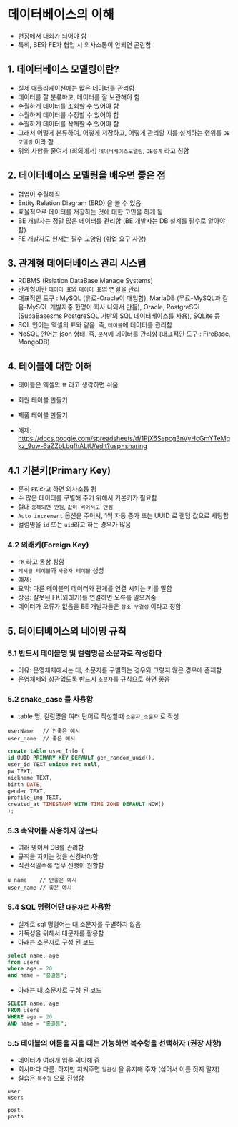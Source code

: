 # 데이터베이스의 이해

- 현장에서 대화가 되어야 함
- 특히, BE와 FE가 협업 시 의사소통이 안되면 곤란함

## 1. 데이터베이스 모델링이란?

- 실제 애플리케이션에는 많은 데이터를 관리함
- 데이터를 잘 분류하고, 데이터를 잘 보관해야 함
- 수월하게 데이터를 조회할 수 있어야 함
- 수월하게 데이터를 수정할 수 있어야 함
- 수월하게 데이터를 삭제할 수 있어야 함
- 그래서 어떻게 분류하여, 어떻게 저장하고, 어떻게 관리할 지를 설계하는 행위를 `DB 모델링` 이라 함
- 위의 사항을 줄여서 (회의에서) `데이터베이스모델링`, `DB설계` 라고 칭함

## 2. 데이터베이스 모델링을 배우면 좋은 점

- 협업이 수월해짐
- Entity Relation Diagram (ERD) 을 볼 수 있음
- 효율적으로 데이터를 저장하는 것에 대한 고민을 하게 됨
- BE 개발자는 정말 많은 데이터를 관리함 (BE 개발자는 DB 설계를 필수로 알아야함)
- FE 개발자도 현재는 필수 교양임 (취업 요구 사항)

## 3. 관계형 데이터베이스 관리 시스템

- RDBMS (Relation DataBase Manage Systems)
- 관계형이란 `데이터 표`와 `데이터 표`의 연결을 관리
- 대표적인 도구 : MySQL (유료-Oracle이 매입함), MariaDB (무료-MySQL과 같음-MySQL 개발자중 한명이 회사 나와서 만듬), Oracle, PostgreSQL (SupaBasesms PostgreSQL 기반의 SQL 데이터베이스를 사용), SQLite 등
- SQL 언어는 엑셀의 표와 같음. 즉, `테이블`에 데이터를 관리함
- NoSQL 언어는 json 형태. 즉, `문서`에 데이터를 관리함 (대표적인 도구 : FireBase, MongoDB)

## 4. 테이블에 대한 이해

- 테이블은 엑셀의 `표` 라고 생각하면 쉬움
- 회원 테이블 만들기
- 제품 테이블 만들기

- 예제: https://docs.google.com/spreadsheets/d/1PjX6Sepcg3nVyHcGmYTeMgkz_9uw-6aZZbLbqfhALtU/edit?usp=sharing

## 4.1 기본키(Primary Key)

- 흔히 `PK` 라고 하면 의사소통 됨
- 수 많은 데이터를 구별해 주기 위해서 기본키가 필요함
- 절대 `중복되면 안됨`, `값이 비어서도 안됨`
- `Auto increment` 옵션을 주어서, 1씩 자동 증가 또는 UUID 로 랜덤 값으로 세팅함
- 컬럼명을 `id` 또는 `uid`라고 하는 경우가 많음

### 4.2 외래키(Foreign Key)

- `FK` 라고 통상 칭함
- `게시글 테이블`과 `사용자 테이블` 생성
- 예제:
- 요약: 다른 테이블의 데이터와 관계를 연결 시키는 키를 말함
- 장점: 잘못된 FK(외래키)를 연결하면 오류를 일으켜줌
- 데이터가 오류가 없음을 BE 개발자들은 `참조 무결성` 이라고 칭함

## 5. 데이터베이스의 네이밍 규칙

### 5.1 반드시 테이블명 및 컬럼명은 소문자로 작성한다

- 이유: 운영체제에서는 대, 소문자를 구별하는 경우와 그렇지 않은 경우에 존재함
- 운영체제와 상관없도록 반드시 `소문자`를 규칙으로 하면 좋음

### 5.2 snake_case 를 사용함

- table 명, 컬럼명을 여러 단어로 작성할때 `소문자_소문자` 로 작성

```text
userName   // 안좋은 예시
user_name  // 좋은 예시
```

```sql
create table user_Info (
id UUID PRIMARY KEY DEFAULT gen_random_uuid(),
user_id TEXT unique not null,
pw TEXT,
nickname TEXT,
birth DATE,
gender TEXT,
profile_img TEXT,
created_at TIMESTAMP WITH TIME ZONE DEFAULT NOW()
);
```

### 5.3 축약어를 사용하지 않는다

- 여러 명이서 DB를 관리함
- 규칙을 지키는 것을 신경써야함
- 직관적일수록 업무 진행이 원할함

```text
u_name    // 안좋은 예시
user_name // 좋은 예시
```

### 5.4 SQL 명령어만 `대문자로` 사용함

- 실제로 sql 명령어는 대,소문자를 구별하지 않음
- 가독성을 위해서 대문자를 활용함
- 아래는 소문자로 구성 된 코드

```sql
select name, age
from users
where age = 20
and name = "홍길동";
```

- 아래는 대,소문자로 구성 된 코드

```sql
SELECT name, age
FROM users
WHERE age = 20
AND name = "홍길동";
```

### 5.5 테이블의 이름을 지을 때는 가능하면 복수형을 선택하자 (권장 사항)

- 데이터가 여러개 임을 의미해 줌
- 회사마다 다름. 하지만 지켜주면 `일관성` 을 유지해 주자 (섞어서 이름 짓지 말자)
- 실습은 `복수형` 으로 진행함

```text
user
users

post
posts
```
